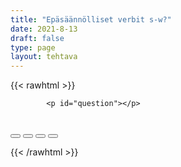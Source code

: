 ```yaml
---
title: "Epäsäännölliset verbit s-w?"
date: 2021-8-13
draft: false
type: page
layout: tehtava
---
```


<!-- raw html -->
{{< rawhtml >}}
<link rel="stylesheet" type="text/css" href="/css/monivalinta1.css"/>
<body>
<div id="quiz">

            <p id="question"></p>
 <br>
            <div class="buttons">
            <button id="btn0"><span id="choice0"></span></button> 
            <button id="btn1"><span id="choice1"></span></button>
	          <button id="btn2"><span id="choice2"></span></button> 
            <button id="btn3"><span id="choice3"></span></button>     
</div>
</div>

</body>

<script>

function Quiz(questions) {
  this.score = 0;
  this.questions = questions;
  this.questionIndex = 0;
}

Quiz.prototype.getQuestionIndex = function() {
  return this.questions[this.questionIndex];
}

Quiz.prototype.guess = function(answer) {
  if (this.getQuestionIndex().isCorrectAnswer(answer)) {
    this.score++;
  } else {
  displayFinalMessage();}

  this.questionIndex++;
}

Quiz.prototype.isEnded = function() {
  return this.questionIndex === this.questions.length;
}

function startOver() {
  location.reload(true);
}

function Question(text, choices, answer) {
  this.text = text;
  this.choices = choices;
  this.answer = answer;
}

Question.prototype.isCorrectAnswer = function(choice) {
  return this.answer === choice;
}

function populate() {
  if (quiz.isEnded()) {
    showScores();
  } else {
    // show question
    var element = document.getElementById("question");
    element.innerHTML = quiz.getQuestionIndex().text;

    // show options
    var choices = quiz.getQuestionIndex().choices;
    for (var i = 0; i < choices.length; i++) {
      var element = document.getElementById("choice" + i);
      element.innerHTML = choices[i];
      guess("btn" + i, choices[i]);
    }

    showProgress();
  }
}

function guess(id, guess) {
  var button = document.getElementById(id);
  button.onclick = function() {
    quiz.guess(guess);
    populate();
  }
}

function showProgress() {
  var currentQuestionNumber = quiz.questionIndex + 1;
  var element = document.getElementById("progress");
  element.innerHTML = "Question " + currentQuestionNumber + " of " + quiz.questions.length;
}

function showScores() {
  var gameOverHTML = "<h1>Aivan mahtavaa!!</h1>";
  gameOverHTML += "<br>Sait kaikki " + quiz.score + " kohtaa oikein!"
  var element = document.getElementById("quiz");
  element.innerHTML = gameOverHTML;
}

 function displayFinalMessage(){
  $("#buttons").empty();
  $("#quiz").empty();
  $("#quiz").append('<div id="finalMessage">Oh dear!<br><br>Nyt meni väärin niin että heilahti.<br>Mutta ei se haittaa, kokeile uudestaan!</div>');
  $("#quiz").append('<button id="resetbutton">Takaisin alkuun</button>')
  document.getElementById("resetbutton").onclick = (startOver);
 }

// kysymykset tähän
var questions = [
  new Question("sanoa: say, said, _____", ["say", "said", "sain", "sayed" ], "said"),
  new Question("nähdä: see, saw, _____", ["see", "saw", "seen", "sawn" ], "seen"),
  new Question("myydä: sell, sold, _____", ["sell", "sold", "selln", "solln"], "sold"),
  new Question("lähettä: send, sent, _____", ["send", "sent", "sended", "senten" ], "sent"),
  new Question("laittaa, asettaa: set, set, _____", ["set", "seet", "sat", "sit" ], "set"),
  new Question("ravistaa, pudistaa: shake, shook, _____", ["shake", "shook", "shaken", "shoken" ], "shaken"),
  new Question("paistaa, loistaa: shine, shone, _____", ["shine", "shone", "shined", "sheen"], "shone"),
  new Question("ampua, laukaista: shoot, shot, _____", ["shoot", "shot", "shat", "shut" ], "shot"),
  new Question("näyttää: show, showed, _____", ["show", "showed", "shown", "shawn" ], "shown"),
  new Question("sulkea: shut, shut, _____", ["shut", "shat", "shot", "shoot" ], "shut"),
  new Question("laulaa: sing, sang, _____", ["sing", "sang", "sung", "seng" ], "sung"),
  new Question("istua: sit, sat, _____", ["sit", "sat", "sut", "set" ], "sat"),
  new Question("nukkua: sleep, slept, _____", ["sleep", "slept", "sleeped", "sleepen" ], "slept"),
  new Question("puhua: speak, spoke, _____", ["speak", "spoke", "speaken", "spoken" ], "spoken"),
  new Question("viettää, kuluttaa: spend, spent, _____", ["spend", "spent", "spenden", "spenten" ], "spent"),
  new Question("seisoa: stand, stood, _____", ["stand", "stood", "stooden", "standen" ], "stood"),
  new Question("varastaa: steal, stole, _____", ["steal", "stole", "stoled", "stolen" ], "stolen"),
  new Question("pistää, laittaa: stick, stuck, _____", ["stick", "stuck", "stack", "stock" ], "stuck"),
  new Question("uida: swim, swam, _____", ["swim", "swam", "swum", "swom" ], "swum"),
  new Question("ottaa, viedä: take, took, _____", ["take", "took", "taken", "tooken" ], "taken"),
  new Question("opettaa: teach, taught, _____", ["teach", "taught", "teachen", "taughten" ], "taught"),
  new Question("kertoa, käskeä: tell, told, _____", ["tell", "told", "tellen", "tolden" ], "told"),
  new Question("ajatella, luulla: think, thought, _____", ["think", "thought", "thank", "thunk" ], "thought"),
  new Question("heittää: throw, threw, _____", ["throw", "threw", "thrown", "threwn" ], "thrown"),
  new Question("ymmärtää: understand, understood, _____", ["understand", "understood", "understanden", "understooden" ], "understood"),
  new Question("herätä: wake, woke, _____", ["wake", "woke", "waken", "woken" ], "woken"),
  new Question("pitää yllä, käyttää: wear, wore, _____", ["wear", "wore", "wearn", "worn" ], "worn"),
  new Question("voittaa: win, won, _____", ["win", "won", "wan", "wun" ], "won"),
  new Question("kirjoittaa: write, wrote, _____", ["write", "wrote", "written", "wrotten" ], "written"),
  
];

$('.reset').click(startOver);

// create quiz
var quiz = new Quiz(questions);

// display quiz
populate();
</script>

{{< /rawhtml >}}


